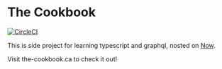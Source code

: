 # The Cookbook

[![CircleCI](https://circleci.com/gh/andrewmcgov/the-cookbook/tree/master.svg?style=svg)](https://circleci.com/gh/andrewmcgov/the-cookbook/tree/master)

This is side project for learning typescript and graphql, nosted on [Now](https://zeit.co/now).

Visit the-cookbook.ca to check it out!
